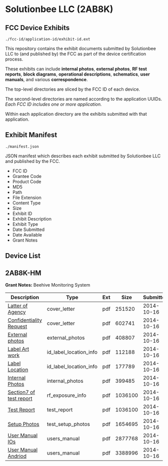 # Solutionbee LLC (2AB8K)
## FCC Device Exhibits

```
./fcc-id/application-id/exhibit-id.ext
```

This repository contains the exhibit documents submitted by Solutionbee LLC to (and published by) the FCC as part of the device certification process.

These exhibits can include **internal photos**, **external photos**, **RF test reports**, **block diagrams**, **operational descriptions**, **schematics**, **user manuals**, and various **correspondence**.

The top-level directories are sliced by the FCC ID of each device.

The second-level directories are named according to the application UUIDs. *Each FCC ID includes one or more application.*

Within each application directory are the exhibits submitted with that application. 

## Exhibit Manifest

```
./manifest.json
```

JSON manifest which describes each exhibit submitted by Solutionbee LLC and published by the FCC.

- FCC ID
- Grantee Code
- Product Code
- MD5
- Path
- File Extension
- Content Type
- Size
- Exhibit ID
- Exhibit Description
- Exhibit Type
- Date Submitted
- Date Available
- Grant Notes

## Device List
## 2AB8K-HM
**Grant Notes:** Beehive Monitoring System

| Description | Type | Ext | Size | Submitted | Available |
| ----------- | ---- | --- | ---- | --------- | --------- |
| [Latter of Agency](2AB8K-HM/ef602813fec4d576eb2db5412c29d520/2419329.pdf) | cover_letter | pdf | 251520 | 2014-10-16 | 2014-10-17 |
| [Confidentiality Request](2AB8K-HM/ef602813fec4d576eb2db5412c29d520/2419330.pdf) | cover_letter | pdf | 602741 | 2014-10-16 | 2014-10-17 |
| [External photos](2AB8K-HM/ef602813fec4d576eb2db5412c29d520/2419332.pdf) | external_photos | pdf | 408807 | 2014-10-16 | 2014-10-17 |
| [ Label Art work](2AB8K-HM/ef602813fec4d576eb2db5412c29d520/2419333.pdf) | id_label_location_info | pdf | 112188 | 2014-10-16 | 2014-10-17 |
| [Label Location](2AB8K-HM/ef602813fec4d576eb2db5412c29d520/2419334.pdf) | id_label_location_info | pdf | 177789 | 2014-10-16 | 2014-10-17 |
| [Internal Photos](2AB8K-HM/ef602813fec4d576eb2db5412c29d520/2419335.pdf) | internal_photos | pdf | 399485 | 2014-10-16 | 2014-10-17 |
| [Section7 of test report](2AB8K-HM/ef602813fec4d576eb2db5412c29d520/2419338.pdf) | rf_exposure_info | pdf | 1036100 | 2014-10-16 | 2014-10-17 |
| [Test Report](2AB8K-HM/ef602813fec4d576eb2db5412c29d520/2419338.pdf) | test_report | pdf | 1036100 | 2014-10-16 | 2014-10-17 |
| [Setup Photos](2AB8K-HM/ef602813fec4d576eb2db5412c29d520/2419339.pdf) | test_setup_photos | pdf | 1654695 | 2014-10-16 | 2014-10-17 |
| [User Manual  IOs](2AB8K-HM/ef602813fec4d576eb2db5412c29d520/2419340.pdf) | users_manual | pdf | 2877768 | 2014-10-16 | 2014-10-17 |
| [User Manual Andriod](2AB8K-HM/ef602813fec4d576eb2db5412c29d520/2419341.pdf) | users_manual | pdf | 3388996 | 2014-10-16 | 2014-10-17 |
